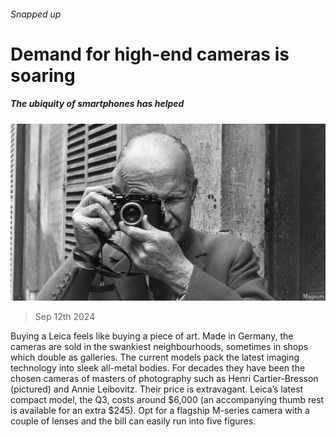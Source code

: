###### Snapped up

# Demand for high-end cameras is soaring 

##### The ubiquity of smartphones has helped 

![image](images/20240914_WBP002.jpg) 

> Sep 12th 2024 

Buying a Leica feels like buying a piece of art. Made in Germany, the cameras are sold in the swankiest neighbourhoods, sometimes in shops which double as galleries. The current models pack the latest imaging technology into sleek all-metal bodies. For decades they have been the chosen cameras of masters of photography such as Henri Cartier-Bresson (pictured) and Annie Leibovitz. Their price is extravagant. Leica’s latest compact model, the Q3, costs around $6,000 (an accompanying thumb rest is available for an extra $245). Opt for a flagship M-series camera with a couple of lenses and the bill can easily run into five figures. 


